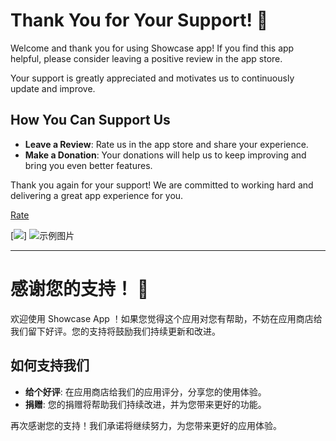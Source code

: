# Thank You for Your Support! 🌟

Welcome and thank you for using Showcase app! If you find this app helpful, please consider leaving a positive review in the app store. 

Your support is greatly appreciated and motivates us to continuously update and improve.

## How You Can Support Us
- **Leave a Review**: Rate us in the app store and share your experience.
- **Make a Donation**: Your donations will help us to keep improving and bring you even better features.

Thank you again for your support! We are committed to working hard and delivering a great app experience for you.


[Rate](https://play.google.com/store/apps/details?id=com.alpha.showcase&showAllReviews=true)

[<img src="/images/wechat_pay.jpg"/>]
![示例图片](/images/wechat_pay.jpg)


---

# 感谢您的支持！ 🌟

欢迎使用 Showcase App ！如果您觉得这个应用对您有帮助，不妨在应用商店给我们留下好评。您的支持将鼓励我们持续更新和改进。

## 如何支持我们
- **给个好评**: 在应用商店给我们的应用评分，分享您的使用体验。
- **捐赠**: 您的捐赠将帮助我们持续改进，并为您带来更好的功能。

再次感谢您的支持！我们承诺将继续努力，为您带来更好的应用体验。




